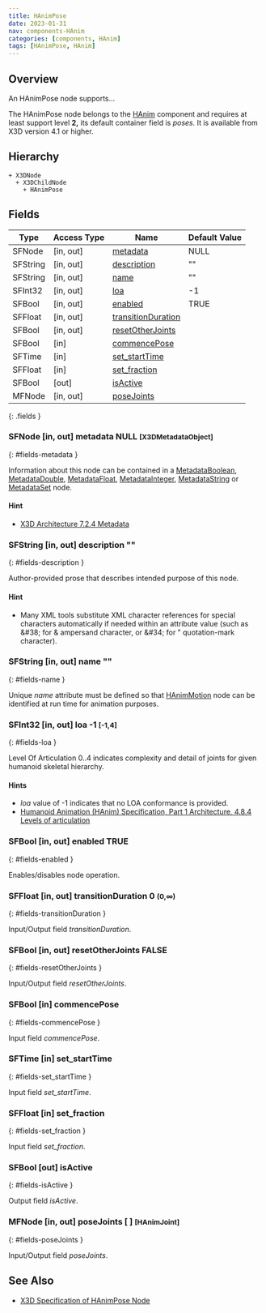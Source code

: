 ```yaml
---
title: HAnimPose
date: 2023-01-31
nav: components-HAnim
categories: [components, HAnim]
tags: [HAnimPose, HAnim]
---
```

<style>
.post h3 {
   word-spacing: 0.2em;
}
</style>

## Overview

An HAnimPose node supports...

The HAnimPose node belongs to the [HAnim](/x_ite/components/overview/#hanim) component and requires at least support level **2,** its default container field is *poses.* It is available from X3D version 4.1 or higher.

## Hierarchy

```
+ X3DNode
  + X3DChildNode
    + HAnimPose
```

## Fields

| Type | Access Type | Name | Default Value |
| ---- | ----------- | ---- | ------------- |
| SFNode | [in, out] | [metadata](#fields-metadata) | NULL  |
| SFString | [in, out] | [description](#fields-description) | "" |
| SFString | [in, out] | [name](#fields-name) | "" |
| SFInt32 | [in, out] | [loa](#fields-loa) | -1  |
| SFBool | [in, out] | [enabled](#fields-enabled) | TRUE |
| SFFloat | [in, out] | [transitionDuration](#fields-transitionDuration) |  |
| SFBool | [in, out] | [resetOtherJoints](#fields-resetOtherJoints) |  |
| SFBool | [in] | [commencePose](#fields-commencePose) |  |
| SFTime | [in] | [set_startTime](#fields-set_startTime) |  |
| SFFloat | [in] | [set_fraction](#fields-set_fraction) |  |
| SFBool | [out] | [isActive](#fields-isActive) |  |
| MFNode | [in, out] | [poseJoints](#fields-poseJoints) |  |
{: .fields }

### SFNode [in, out] **metadata** NULL <small>[X3DMetadataObject]</small>
{: #fields-metadata }

Information about this node can be contained in a [MetadataBoolean](/x_ite/components/core/metadataboolean/), [MetadataDouble](/x_ite/components/core/metadatadouble/), [MetadataFloat](/x_ite/components/core/metadatafloat/), [MetadataInteger](/x_ite/components/core/metadatainteger/), [MetadataString](/x_ite/components/core/metadatastring/) or [MetadataSet](/x_ite/components/core/metadataset/) node.

#### Hint

- [X3D Architecture 7.2.4 Metadata](https://www.web3d.org/specifications/X3Dv4/ISO-IEC19775-1v4-IS/Part01/components/core.html#Metadata)

### SFString [in, out] **description** ""
{: #fields-description }

Author-provided prose that describes intended purpose of this node.

#### Hint

- Many XML tools substitute XML character references for special characters automatically if needed within an attribute value (such as &amp;#38; for &amp; ampersand character, or &amp;#34; for " quotation-mark character).

### SFString [in, out] **name** ""
{: #fields-name }

Unique *name* attribute must be defined so that [HAnimMotion](/x_ite/components/hanim/hanimmotion/) node can be identified at run time for animation purposes.

### SFInt32 [in, out] **loa** -1 <small>[-1,4]</small>
{: #fields-loa }

Level Of Articulation 0..4 indicates complexity and detail of joints for given humanoid skeletal hierarchy.

#### Hints

- *loa* value of -1 indicates that no LOA conformance is provided.
- [Humanoid Animation (HAnim) Specification, Part 1 Architecture, 4.8.4 Levels of articulation](https://www.web3d.org/documents/specifications/19774/V2.0/Architecture/concepts.html#LevelsOfArticulation)

### SFBool [in, out] **enabled** TRUE
{: #fields-enabled }

Enables/disables node operation.

### SFFloat [in, out] **transitionDuration** 0 <small>(0,∞)</small>
{: #fields-transitionDuration }

Input/Output field *transitionDuration*.

### SFBool [in, out] **resetOtherJoints** FALSE
{: #fields-resetOtherJoints }

Input/Output field *resetOtherJoints*.

### SFBool [in] **commencePose**
{: #fields-commencePose }

Input field *commencePose*.

### SFTime [in] **set_startTime**
{: #fields-set_startTime }

Input field *set_startTime*.

### SFFloat [in] **set_fraction**
{: #fields-set_fraction }

Input field *set_fraction*.

### SFBool [out] **isActive**
{: #fields-isActive }

Output field *isActive*.

### MFNode [in, out] **poseJoints** [ ] <small>[HAnimJoint]</small>
{: #fields-poseJoints }

Input/Output field *poseJoints*.

## See Also

- [X3D Specification of HAnimPose Node](https://www.web3d.org/specifications/X3Dv4Draft/ISO-IEC19775-1v4.1-CD/Part01/components/hanim.html#HAnimPose)

